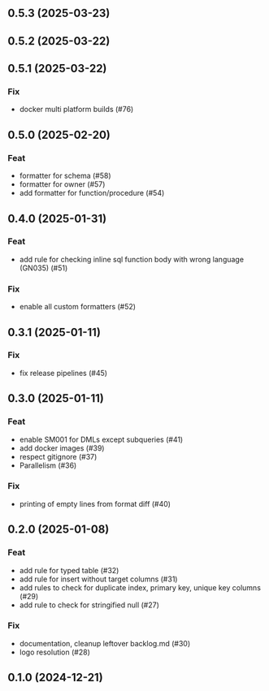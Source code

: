 ## 0.5.3 (2025-03-23)

## 0.5.2 (2025-03-22)

## 0.5.1 (2025-03-22)

### Fix

- docker multi platform builds (#76)

## 0.5.0 (2025-02-20)

### Feat

- formatter for schema (#58)
- formatter for owner (#57)
- add formatter for function/procedure (#54)

## 0.4.0 (2025-01-31)

### Feat

- add rule for checking inline sql function body with wrong language (GN035) (#51)

### Fix

- enable all custom formatters (#52)

## 0.3.1 (2025-01-11)

### Fix

- fix release pipelines (#45)

## 0.3.0 (2025-01-11)

### Feat

- enable SM001 for DMLs except subqueries (#41)
- add docker images (#39)
- respect gitignore (#37)
- Parallelism (#36)

### Fix

- printing of empty lines from format diff (#40)

## 0.2.0 (2025-01-08)

### Feat

- add rule for typed table (#32)
- add rule for insert without target columns (#31)
- add rules to check for duplicate index, primary key, unique key columns (#29)
- add rule to check for stringified null (#27)

### Fix

- documentation, cleanup leftover backlog.md (#30)
- logo resolution (#28)

## 0.1.0 (2024-12-21)
